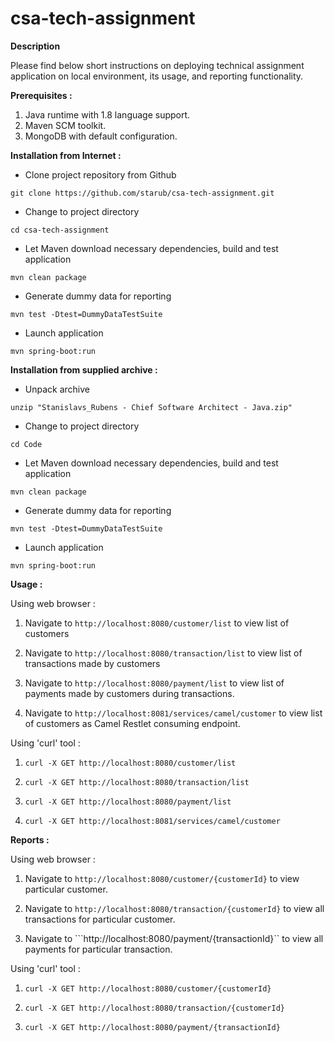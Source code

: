 # csa-tech-assignment

**Description**

Please find below short instructions on deploying technical assignment application on local environment, its usage,
and reporting functionality.

**Prerequisites :**

1. Java runtime with 1.8 language support.
2. Maven SCM toolkit.
2. MongoDB with default configuration.

**Installation from Internet :**

* Clone project repository from Github 
```
git clone https://github.com/starub/csa-tech-assignment.git 
```
* Change to project directory
```
cd csa-tech-assignment
```
* Let Maven download necessary dependencies, build and test application
```
mvn clean package
```
* Generate dummy data for reporting
```
mvn test -Dtest=DummyDataTestSuite
```
* Launch application
```
mvn spring-boot:run
```

**Installation from supplied archive :**

* Unpack archive
```
unzip "Stanislavs_Rubens - Chief Software Architect - Java.zip"
```
* Change to project directory
```
cd Code
```
* Let Maven download necessary dependencies, build and test application
```
mvn clean package
```
* Generate dummy data for reporting
```
mvn test -Dtest=DummyDataTestSuite
```
* Launch application
```
mvn spring-boot:run
```

**Usage :**

Using web browser : 

1. Navigate to `http://localhost:8080/customer/list` to view list of customers

2. Navigate to `http://localhost:8080/transaction/list` to view list of transactions made by customers

3. Navigate to `http://localhost:8080/payment/list` to view list of payments made by customers during transactions.

4. Navigate to `http://localhost:8081/services/camel/customer` to view list of customers as Camel Restlet consuming endpoint.

Using 'curl' tool :

1. ```curl -X GET http://localhost:8080/customer/list```

2. ```curl -X GET http://localhost:8080/transaction/list```

3. ```curl -X GET http://localhost:8080/payment/list```

4. ```curl -X GET http://localhost:8081/services/camel/customer```

**Reports :**

Using web browser :

1. Navigate to ```http://localhost:8080/customer/{customerId}``` to view particular customer.

2. Navigate to ```http://localhost:8080/transaction/{customerId}``` to view all transactions for particular customer.

3. Navigate to ```http://localhost:8080/payment/{transactionId}`` to view all payments for particular transaction.
 

Using 'curl' tool :

1. ```curl -X GET http://localhost:8080/customer/{customerId}```

2. ```curl -X GET http://localhost:8080/transaction/{customerId}```

3. ```curl -X GET http://localhost:8080/payment/{transactionId}```

